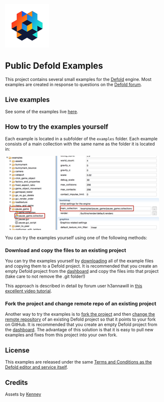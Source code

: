 ![](images/logo.png)

# Public Defold Examples
This project contains several small examples for the [Defold](http://www.defold.com) engine. Most examples are created in response to questions on the [Defold forum](https://forum.defold.com).

## Live examples
See some of the examples live [here](http://britzl.github.io/publicexamples/).

## How to try the examples yourself
Each example is located in a subfolder of the `examples` folder. Each example consists of a main collection with the same name as the folder it is located in:

![](images/naming_convention.png)

You can try the examples yourself using one of the following methods:

### Download and copy the files to an existing project
You can try the examples yourself by [downloading](https://github.com/britzl/publicexamples/archive/master.zip) all of the example files and copying them to a Defold project. It is recommended that you create an empty Defold project from the [dashboard](http://dashboard.defold.com/) and copy the files into that project (take care to not remove the .git folder!)

This approach is described in detail by forum user h3annawill in [this excellent video tutorial](https://forum.defold.com/t/how-to-explore-defold-examples-for-the-beginner/3013).

### Fork the project and change remote repo of an existing project
Another way to try the examples is to [fork the project](https://help.github.com/articles/fork-a-repo/) and then [change the remote repository](https://help.github.com/articles/changing-a-remote-s-url/) of an existing Defold project so that it points to your fork on GitHub. It is recommended that you create an empty Defold project from the [dashboard](http://dashboard.defold.com/). The advantage of this solution is that it is easy to pull new examples and fixes from this project into your own fork.

## License
This examples are released under the same [Terms and Conditions as the Defold editor and service itself](http://www.defold.com/about-terms/).

## Credits
Assets by [Kenney](http://www.kenney.nl)
